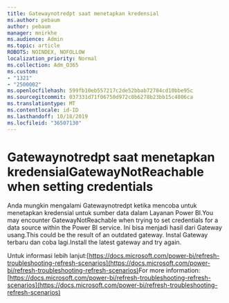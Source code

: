 ```yaml
---
title: Gatewaynotredpt saat menetapkan kredensial
ms.author: pebaum
author: pebaum
manager: mnirkhe
ms.audience: Admin
ms.topic: article
ROBOTS: NOINDEX, NOFOLLOW
localization_priority: Normal
ms.collection: Adm_O365
ms.custom:
- "1321"
- "2500002"
ms.openlocfilehash: 599fb10eb557217c2de52bbab72784cd10bbe95c
ms.sourcegitcommit: 037331d71f06750d972c0b6278b23bb15c4806ca
ms.translationtype: MT
ms.contentlocale: id-ID
ms.lasthandoff: 10/18/2019
ms.locfileid: "36507130"
---
```

# <a name="gatewaynotreachable-when-setting-credentials"></a><span data-ttu-id="533af-102">Gatewaynotredpt saat menetapkan kredensial</span><span class="sxs-lookup"><span data-stu-id="533af-102">GatewayNotReachable when setting credentials</span></span>

<span data-ttu-id="533af-103">Anda mungkin mengalami Gatewaynotredpt ketika mencoba untuk menetapkan kredensial untuk sumber data dalam Layanan Power BI.</span><span class="sxs-lookup"><span data-stu-id="533af-103">You may encounter GatewayNotReachable when trying to set credentials for a data source within the Power BI service.</span></span> <span data-ttu-id="533af-104">Ini bisa menjadi hasil dari Gateway usang.</span><span class="sxs-lookup"><span data-stu-id="533af-104">This could be the result of an outdated gateway.</span></span> <span data-ttu-id="533af-105">Instal Gateway terbaru dan coba lagi.</span><span class="sxs-lookup"><span data-stu-id="533af-105">Install the latest gateway and try again.</span></span>

<span data-ttu-id="533af-106">Untuk informasi lebih lanjut:[https://docs.microsoft.com/power-bi/refresh-troubleshooting-refresh-scenarios](https://docs.microsoft.com/power-bi/refresh-troubleshooting-refresh-scenarios)</span><span class="sxs-lookup"><span data-stu-id="533af-106">For more information: [https://docs.microsoft.com/power-bi/refresh-troubleshooting-refresh-scenarios](https://docs.microsoft.com/power-bi/refresh-troubleshooting-refresh-scenarios)</span></span>
